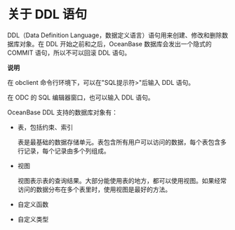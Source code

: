 关于 DDL 语句 
==============================



DDL（Data Definition Language，数据定义语言）语句用来创建、修改和删除数据库对象。在 DDL 开始之前和之后，OceanBase 数据库会发出一个隐式的 COMMIT 语句，所以不可以回滚 DDL 语句。

**说明**



在 obclient 命令行环境下，可以在"SQL提示符\>"后输入 DDL 语句。

在 ODC 的 SQL 编辑器窗口，也可以输入 DDL 语句。

OceanBase DDL 支持的数据库对象有：

* 表，包括约束、索引

  表是最基础的数据存储单元。表包含所有用户可以访问的数据，每个表包含多行记录，每个记录由多个列组成。
  




<!-- -->

* 视图

  视图表示表的查询结果。大部分能使用表的地方，都可以使用视图。如果经常访问的数据分布在多个表里时，使用视图是最好的方法。
  




<!-- -->

* 自定义函数

  

* 自定义类型

  



